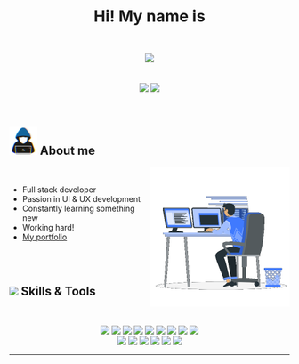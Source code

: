 <h1 align="center"><b>Hi! </b>My name is</h1>
<br>

<p align="center">
  <img src="https://404lucas.netlify.app/img/logo.png" height="100">
  <br>
  <br>
  <br>
  <img height='180em' src="https://github-readme-stats.vercel.app/api?username=404lucas&&show_icons=true&theme=gotham"/> <img height='180em' src= "https://github-readme-stats.vercel.app/api/top-langs/?username=404lucas&layout=compact&theme=gotham" />

</p>
<br>

	
## <picture><img src = "https://github.com/0xAbdulKhalid/0xAbdulKhalid/raw/main/assets/mdImages/about_me.gif" width = 50px></picture> **About me**


<picture> <img align="right" src="https://github.com/0xAbdulKhalid/0xAbdulKhalid/raw/main/assets/mdImages/Right_Side.gif" width = 250px></picture>

<br>

- Full stack developer 
- Passion in UI & UX development
- Constantly learning something new
- Working hard!
- [My portfolio](https://404lucas.netlify.app/)


<br><br>

## <img src="https://media2.giphy.com/media/QssGEmpkyEOhBCb7e1/giphy.gif?cid=ecf05e47a0n3gi1bfqntqmob8g9aid1oyj2wr3ds3mg700bl&rid=giphy.gif" width ="25"><b> Skills & Tools</b>
<br>

<p align="center">
	<img src="https://cdn.jsdelivr.net/gh/devicons/devicon/icons/html5/html5-original.svg" height="60px"/> 
	<img src="https://cdn.jsdelivr.net/gh/devicons/devicon/icons/css3/css3-original.svg"  height="60px"/> 
	<img src="https://cdn.jsdelivr.net/gh/devicons/devicon/icons/javascript/javascript-original.svg"  height="60px"/>
	<img src="https://cdn.jsdelivr.net/gh/devicons/devicon/icons/php/php-plain.svg"  height="60px"/> 
	<img src="https://cdn.jsdelivr.net/gh/devicons/devicon/icons/react/react-original.svg"  height="60px"/> 
	<img src="https://cdn.jsdelivr.net/gh/devicons/devicon/icons/csharp/csharp-original.svg"  height="60px"/> 
	<img src="https://cdn.jsdelivr.net/gh/devicons/devicon/icons/dot-net/dot-net-plain-wordmark.svg"  height="60px"/>
	<img src="https://cdn.jsdelivr.net/gh/devicons/devicon/icons/mysql/mysql-original.svg"  height="60px"/>
	<img src="https://cdn.jsdelivr.net/gh/devicons/devicon/icons/bootstrap/bootstrap-original.svg"  height="60px">
<br>
	<img src="https://cdn.jsdelivr.net/gh/devicons/devicon/icons/vscode/vscode-original.svg" height="60px"/>
	<img src="https://cdn.jsdelivr.net/gh/devicons/devicon/icons/visualstudio/visualstudio-plain.svg" height="60px"/>
	<img src="https://cdn.jsdelivr.net/gh/devicons/devicon/icons/git/git-original.svg" height="60px"/>
	<img src="https://cdn.jsdelivr.net/gh/devicons/devicon/icons/nodejs/nodejs-original.svg" height="60px">
	<img src="https://cdn.jsdelivr.net/gh/devicons/devicon/icons/figma/figma-original.svg" height="60px">
	<img src="https://cdn.jsdelivr.net/gh/devicons/devicon/icons/photoshop/photoshop-plain.svg" height="60px">

<br>

-----
